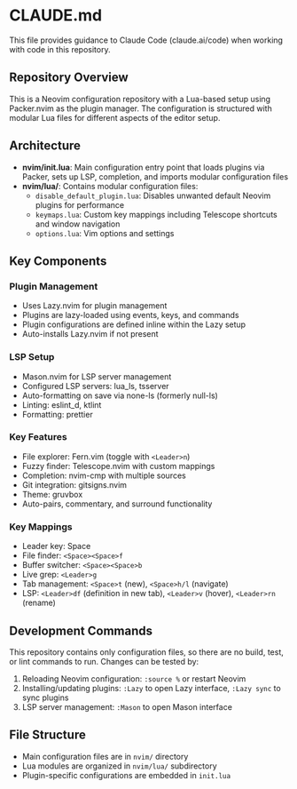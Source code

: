 # CLAUDE.md

This file provides guidance to Claude Code (claude.ai/code) when working with code in this repository.

## Repository Overview

This is a Neovim configuration repository with a Lua-based setup using Packer.nvim as the plugin manager. The configuration is structured with modular Lua files for different aspects of the editor setup.

## Architecture

- **nvim/init.lua**: Main configuration entry point that loads plugins via Packer, sets up LSP, completion, and imports modular configuration files
- **nvim/lua/**: Contains modular configuration files:
  - `disable_default_plugin.lua`: Disables unwanted default Neovim plugins for performance
  - `keymaps.lua`: Custom key mappings including Telescope shortcuts and window navigation
  - `options.lua`: Vim options and settings

## Key Components

### Plugin Management
- Uses Lazy.nvim for plugin management
- Plugins are lazy-loaded using events, keys, and commands
- Plugin configurations are defined inline within the Lazy setup
- Auto-installs Lazy.nvim if not present

### LSP Setup
- Mason.nvim for LSP server management
- Configured LSP servers: lua_ls, tsserver
- Auto-formatting on save via none-ls (formerly null-ls)
- Linting: eslint_d, ktlint
- Formatting: prettier

### Key Features
- File explorer: Fern.vim (toggle with `<Leader>n`)
- Fuzzy finder: Telescope.nvim with custom mappings
- Completion: nvim-cmp with multiple sources
- Git integration: gitsigns.nvim
- Theme: gruvbox
- Auto-pairs, commentary, and surround functionality

### Key Mappings
- Leader key: Space
- File finder: `<Space><Space>f`
- Buffer switcher: `<Space><Space>b`
- Live grep: `<Leader>g`
- Tab management: `<Space>t` (new), `<Space>h/l` (navigate)
- LSP: `<Leader>df` (definition in new tab), `<Leader>v` (hover), `<Leader>rn` (rename)

## Development Commands

This repository contains only configuration files, so there are no build, test, or lint commands to run. Changes can be tested by:

1. Reloading Neovim configuration: `:source %` or restart Neovim
2. Installing/updating plugins: `:Lazy` to open Lazy interface, `:Lazy sync` to sync plugins
3. LSP server management: `:Mason` to open Mason interface

## File Structure

- Main configuration files are in `nvim/` directory
- Lua modules are organized in `nvim/lua/` subdirectory
- Plugin-specific configurations are embedded in `init.lua`